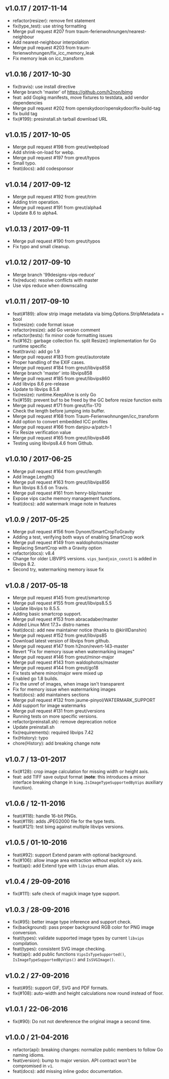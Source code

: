 
## v1.0.17 / 2017-11-14

  * refactor(resizer): remove fmt statement
  * fix(type_test): use string formatting
  * Merge pull request #207 from traum-ferienwohnungen/nearest-neighbour
  * Add nearest-neighbour interpolation
  * Merge pull request #203 from traum-ferienwohnungen/fix_icc_memory_leak
  * Fix memory leak on icc_transform

## v1.0.16 / 2017-10-30

  * fix(travis): use install directive
  * Merge branch 'master' of https://github.com/h2non/bimg
  * feat: add Gopkg manifests, move fixtures to testdata, add vendor dependencies
  * Merge pull request #202 from openskydoor/openskydoor/fix-build-tag
  * fix build tag
  * fix(#199): presinstall.sh tarball download URL

## v1.0.15 / 2017-10-05

  * Merge pull request #198 from greut/webpload
  * Add shrink-on-load for webp.
  * Merge pull request #197 from greut/typos
  * Small typo.
  * feat(docs): add codesponsor

## v1.0.14 / 2017-09-12

  * Merge pull request #192 from greut/trim
  * Adding trim operation.
  * Merge pull request #191 from greut/alpha4
  * Update 8.6 to alpha4.

## v1.0.13 / 2017-09-11

  * Merge pull request #190 from greut/typos
  * Fix typo and small cleanup.

## v1.0.12 / 2017-09-10

  * Merge branch '99designs-vips-reduce'
  * fix(reduce): resolve conflicts with master
  * Use vips reduce when downscaling

## v1.0.11 / 2017-09-10

  * feat(#189): allow strip image metadata via bimg.Options.StripMetadata = bool
  * fix(resize): code format issue
  * refactor(resize): add Go version comment
  * refactor(tests): fix minor code formatting issues
  * fix(#162): garbage collection fix. split Resize() implementation for Go runtime specific
  * feat(travis): add go 1.9
  * Merge pull request #183 from greut/autorotate
  * Proper handling of the EXIF cases.
  * Merge pull request #184 from greut/libvips858
  * Merge branch 'master' into libvips858
  * Merge pull request #185 from greut/libvips860
  * Add libvips 8.6 pre-release
  * Update to libvips 8.5.8
  * fix(resize): runtime.KeepAlive is only Go
  * fix(#159): prevent buf to be freed by the GC before resize function exits
  * Merge pull request #171 from greut/fix-170
  * Check the length before jumping into buffer.
  * Merge pull request #168 from Traum-Ferienwohnungen/icc_transform
  * Add option to convert embedded ICC profiles
  * Merge pull request #166 from danjou-a/patch-1
  * Fix Resize verification value
  * Merge pull request #165 from greut/libvips846
  * Testing using libvips8.4.6 from Github.

## v1.0.10 / 2017-06-25

  * Merge pull request #164 from greut/length
  * Add Image.Length()
  * Merge pull request #163 from greut/libvips856
  * Run libvips 8.5.6 on Travis.
  * Merge pull request #161 from henry-blip/master
  * Expose vips cache memory management functions.
  * feat(docs): add watermark image note in features

## v1.0.9 / 2017-05-25

  * Merge pull request #156 from Dynom/SmartCropToGravity
  * Adding a test, verifying both ways of enabling SmartCrop work
  * Merge pull request #149 from waldophotos/master
  * Replacing SmartCrop with a Gravity option
  * refactor(docs): v8.4
  * Change for older LIBVIPS versions. `vips_bandjoin_const1` is added in libvips 8.2.
  * Second try, watermarking memory issue fix

## v1.0.8 / 2017-05-18

  * Merge pull request #145 from greut/smartcrop
  * Merge pull request #155 from greut/libvips8.5.5
  * Update libvips to 8.5.5.
  * Adding basic smartcrop support.
  * Merge pull request #153 from abracadaber/master
  * Added Linux Mint 17.3+ distro names
  * feat(docs): add new maintainer notice (thanks to @kirillDanshin)
  * Merge pull request #152 from greut/libvips85
  * Download latest version of libvips from github.
  * Merge pull request #147 from h2non/revert-143-master
  * Revert "Fix for memory issue when watermarking images"
  * Merge pull request #146 from greut/minor-major
  * Merge pull request #143 from waldophotos/master
  * Merge pull request #144 from greut/go18
  * Fix tests where minor/major were mixed up
  * Enabled go 1.8 builds.
  * Fix the unref of images, when image isn't transparent
  * Fix for memory issue when watermarking images
  * feat(docs): add maintainers sections
  * Merge pull request #132 from jaume-pinyol/WATERMARK_SUPPORT
  * Add support for image watermarks
  * Merge pull request #131 from greut/versions
  * Running tests on more specific versions.
  * refactor(preinstall.sh): remove deprecation notice
  * Update preinstall.sh
  * fix(requirements): required libvips 7.42
  * fix(History): typo
  * chore(History): add breaking change note

## v1.0.7 / 13-01-2017

- fix(#128): crop image calculation for missing width or height axis.
- feat: add TIFF save output format (**note**: this introduces a minor interface breaking change in `bimg.IsImageTypeSupportedByVips` auxiliary function).

## v1.0.6 / 12-11-2016

- feat(#118): handle 16-bit PNGs.
- feat(#119): adds JPEG2000 file for the type tests.
- feat(#121): test bimg against multiple libvips versions.

## v1.0.5 / 01-10-2016

- feat(#92): support Extend param with optional background.
- fix(#106): allow image area extraction without explicit x/y axis.
- feat(api): add Extend type with `libvips` enum alias.

## v1.0.4 / 29-09-2016

- fix(#111): safe check of magick image type support.

## v1.0.3 / 28-09-2016

- fix(#95): better image type inference and support check.
- fix(background): pass proper background RGB color for PNG image conversion.
- feat(types): validate supported image types by current `libvips` compilation.
- feat(types): consistent SVG image checking.
- feat(api): add public functions `VipsIsTypeSupported()`, `IsImageTypeSupportedByVips()` and `IsSVGImage()`.

## v1.0.2 / 27-09-2016

- feat(#95): support GIF, SVG and PDF formats.
- fix(#108): auto-width and height calculations now round instead of floor.

## v1.0.1 / 22-06-2016

- fix(#90): Do not not dereference the original image a second time.

## v1.0.0 / 21-04-2016

- refactor(api): breaking changes: normalize public members to follow Go naming idioms.
- feat(version): bump to major version. API contract won't be compromised in `v1`.
- feat(docs): add missing inline godoc documentation.
